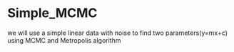 # Simple_MCMC
we will use a simple linear data with noise to find two parameters(y=mx+c) using MCMC and Metropolis algorithm
